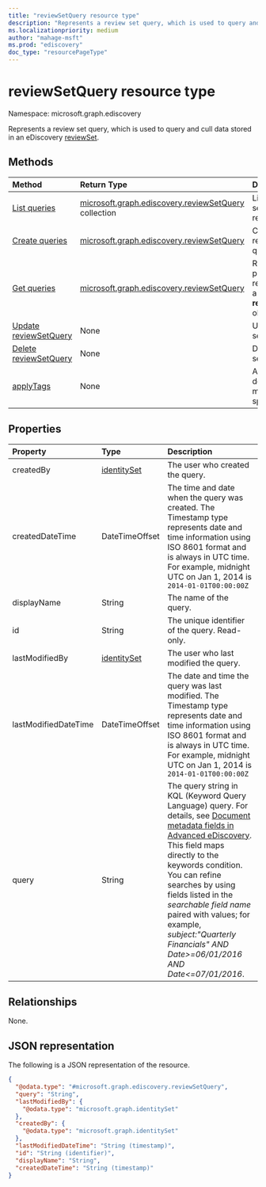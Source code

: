 ```yaml
---
title: "reviewSetQuery resource type"
description: "Represents a review set query, which is used to query and cull data stored in an eDiscovery reviewSet."
ms.localizationpriority: medium
author: "mahage-msft"
ms.prod: "ediscovery"
doc_type: "resourcePageType"
---
```


# reviewSetQuery resource type

Namespace: microsoft.graph.ediscovery

Represents a review set query, which is used to query and cull data stored in an eDiscovery [reviewSet](ediscovery-reviewset.md).

## Methods

| Method       | Return Type | Description |
|:-------------|:------------|:------------|
| [List queries](../api/ediscovery-reviewsetquery-list.md) | [microsoft.graph.ediscovery.reviewSetQuery](ediscovery-reviewsetquery.md) collection | List the review set queries in a review set. |
| [Create queries](../api/ediscovery-reviewsetquery-post.md) | [microsoft.graph.ediscovery.reviewSetQuery](ediscovery-reviewsetquery.md) | Create a new review set query. |
| [Get queries](../api/ediscovery-reviewsetquery-get.md) | [microsoft.graph.ediscovery.reviewSetQuery](ediscovery-reviewsetquery.md) | Read the properties and relationships of a **reviewSetQuery** object. |
| [Update reviewSetQuery](../api/ediscovery-reviewsetquery-update.md) | None | Update a review set query. |
| [Delete reviewSetQuery](../api/ediscovery-reviewsetquery-delete.md) | None | Delete review set query. |
| [applyTags](../api/ediscovery-reviewsetquery-applytags.md)|None|Apply tags to documents that match the specified query.|

## Properties

| Property     | Type        | Description |
|:-------------|:------------|:------------|
| createdBy | [identitySet](/graph/api/resources/identityset) | The user who created the query. |
| createdDateTime |DateTimeOffset| The time and date when the query was created. The Timestamp type represents date and time information using ISO 8601 format and is always in UTC time. For example, midnight UTC on Jan 1, 2014 is `2014-01-01T00:00:00Z`|
| displayName | String | The name of the query.|
| id |String| The unique identifier of the query. Read-only.|
| lastModifiedBy | [identitySet](/graph/api/resources/identityset) | The user who last modified the query. |
| lastModifiedDateTime |DateTimeOffset | The date and time the query was last modified. The Timestamp type represents date and time information using ISO 8601 format and is always in UTC time. For example, midnight UTC on Jan 1, 2014 is `2014-01-01T00:00:00Z`|
| query | String | The query string in KQL (Keyword Query Language) query. For details, see [Document metadata fields in Advanced eDiscovery](/microsoft-365/compliance/document-metadata-fields-in-advanced-ediscovery).  This field maps directly to the keywords condition.  You can refine searches by using fields listed in the *searchable field name* paired with values; for example, *subject:"Quarterly Financials" AND Date>=06/01/2016 AND Date<=07/01/2016*. |

## Relationships

None.

## JSON representation

The following is a JSON representation of the resource.

<!-- {
  "blockType": "resource",
  "optionalProperties": [

  ],
  "@odata.type": "microsoft.graph.ediscovery.reviewSetQuery",
  "keyProperty": "id"
}-->

```json
{
  "@odata.type": "#microsoft.graph.ediscovery.reviewSetQuery",
  "query": "String",
  "lastModifiedBy": {
    "@odata.type": "microsoft.graph.identitySet"
  },
  "createdBy": {
    "@odata.type": "microsoft.graph.identitySet"
  },
  "lastModifiedDateTime": "String (timestamp)",
  "id": "String (identifier)",
  "displayName": "String",
  "createdDateTime": "String (timestamp)"
}
```

<!-- uuid: 16cd6b66-4b1a-43a1-adaf-3a886856ed98
2019-02-04 14:57:30 UTC -->
<!-- {
  "type": "#page.annotation",
  "description": "reviewSetQuery resource",
  "keywords": "",
  "section": "documentation",
  "tocPath": ""
}-->
